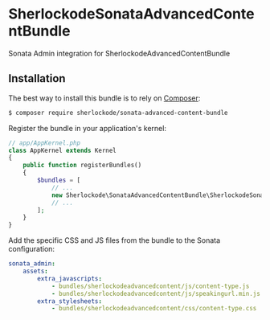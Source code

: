 SherlockodeSonataAdvancedContentBundle
======================================

Sonata Admin integration for SherlockodeAdvancedContentBundle

## Installation

The best way to install this bundle is to rely on [Composer](https://getcomposer.org/):

```bash
$ composer require sherlockode/sonata-advanced-content-bundle
```

Register the bundle in your application's kernel:

```php
// app/AppKernel.php
class AppKernel extends Kernel
{
    public function registerBundles()
    {
        $bundles = [
            // ...
            new Sherlockode\SonataAdvancedContentBundle\SherlockodeSonataAdvancedContentBundle(),
            // ...
        ];
    }
}
```

Add the specific CSS and JS files from the bundle to the Sonata configuration:

```yaml
sonata_admin:
    assets:
        extra_javascripts:
            - bundles/sherlockodeadvancedcontent/js/content-type.js
            - bundles/sherlockodeadvancedcontent/js/speakingurl.min.js
        extra_stylesheets:
            - bundles/sherlockodeadvancedcontent/css/content-type.css
```
